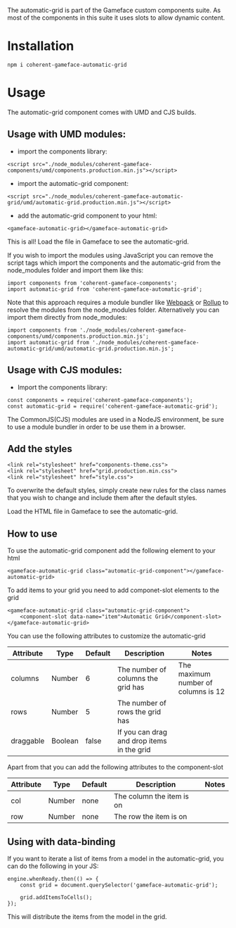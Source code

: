 The automatic-grid is part of the Gameface custom components suite. As most of the components in this suite it uses slots to allow dynamic content.

Installation
===================

`npm i coherent-gameface-automatic-grid`

Usage
===================
The automatic-grid component comes with UMD and CJS builds.

## Usage with UMD modules:

* import the components library:

~~~~{.html}
<script src="./node_modules/coherent-gameface-components/umd/components.production.min.js"></script>
~~~~

* import the automatic-grid component:

~~~~{.html}
<script src="./node_modules/coherent-gameface-automatic-grid/umd/automatic-grid.production.min.js"></script>
~~~~

* add the automatic-grid component to your html:

~~~~{.html}
<gameface-automatic-grid></gameface-automatic-grid>
~~~~

This is all! Load the file in Gameface to see the automatic-grid.

If you wish to import the modules using JavaScript you can remove the script tags
which import the components and the automatic-grid from the node_modules folder and import them like this:

~~~~{.js}
import components from 'coherent-gameface-components';
import automatic-grid from 'coherent-gameface-automatic-grid';
~~~~

Note that this approach requires a module bundler like [Webpack](https://webpack.js.org/) or [Rollup](https://rollupjs.org/guide/en/) to resolve the
modules from the node_modules folder. Alternatively you can import them directly from node_modules:

~~~~{.js}
import components from './node_modules/coherent-gameface-components/umd/components.production.min.js';
import automatic-grid from './node_modules/coherent-gameface-automatic-grid/umd/automatic-grid.production.min.js';
~~~~

## Usage with CJS modules:

* Import the components library:

~~~~{.js}
const components = require('coherent-gameface-components');
const automatic-grid = require('coherent-gameface-automatic-grid');
~~~~

The CommonJS(CJS) modules are used in a NodeJS environment, be sure to use a module
bundler in order to be use them in a browser.


## Add the styles

~~~~{.html}
<link rel="stylesheet" href="components-theme.css">
<link rel="stylesheet" href="grid.production.min.css">
<link rel="stylesheet" href="style.css">
~~~~
To overwrite the default styles, simply create new rules for the class names that you wish to change and include them after the default styles.

Load the HTML file in Gameface to see the automatic-grid.


## How to use


To use the automatic-grid component add the following element to your html
~~~~{.html}
<gameface-automatic-grid class="automatic-grid-component"></gameface-automatic-grid>
~~~~

To add items to your grid you need to add componet-slot elements to the grid

~~~~{.html}
<gameface-automatic-grid class="automatic-grid-component">
    <component-slot data-name="item">Automatic Grid</component-slot>
</gameface-automatic-grid>
~~~~

You can use the following attributes to customize the automatic-grid

|Attribute   |Type   |Default   | Description   |Notes   |
|---|---|---|---|---|
|columns   | Number   |6   | The number of columns the grid has   | The maximum number of columns is 12   |
|rows   | Number   |5   | The number of rows the grid has   |   |
|draggable   | Boolean   |false   | If you can drag and drop items in the grid   |   |

Apart from that you can add the following attributes to the component-slot

|Attribute   |Type   |Default   | Description   |Notes   |
|---|---|---|---|---|
|col   | Number   |none   | The column the item is on   |   |
|row   | Number   |none   | The row the item is on    |   |


## Using with data-binding

If you want to iterate a list of items from a model in the automatic-grid, you can do the following in your JS:

~~~~{.js}
engine.whenReady.then(() => {
    const grid = document.querySelector('gameface-automatic-grid');
    
    grid.addItemsToCells();
});
~~~~

This will distribute the items from the model in the grid.